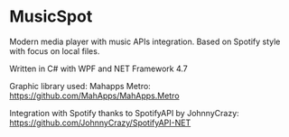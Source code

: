 # MusicSpot
Modern media player with music APIs integration. Based on Spotify style with focus on local files.

Written in C# with WPF and NET Framework 4.7

Graphic library used: Mahapps Metro: https://github.com/MahApps/MahApps.Metro

Integration with Spotify thanks to SpotifyAPI by JohnnyCrazy: https://github.com/JohnnyCrazy/SpotifyAPI-NET

